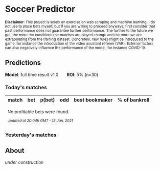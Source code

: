 # Soccer Predictor
<sub>__Disclaimer__: This project is solely an exercise on web scraping and machine learning.
I do not use to place bets myself, but if you are willing to proceed anyways, first consider that past performance
does not guarantee further performance. The further to the future we get, the more the conditions the matches are
played change and the more we are extrapolating from the training dataset. Concretely, new rules might be
introduced to the game, for instance the introduction of the video assistant referee (VAR). External factors can also
negatively influence the performance of the model, for instance COVID-19.</sub>

## Predictions
__Model__: full time result v1.0 &nbsp;&nbsp;&nbsp;&nbsp;&nbsp;&nbsp;__ROI__: 5% (n=30)
### Today's matches
|match|bet|p(bet)|odd|best bookmaker|% of bankroll|
|---  |---|---        |---|---           |---|

&nbsp;&nbsp;No profitable bets were found.

&nbsp;&nbsp;<sup>_updated at 20:04h GMT - 13 Jan, 2021_</sup>

### Yesterday's matches
    
## About
_under construction_

